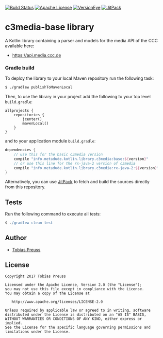[![Build Status](https://travis-ci.org/johnjohndoe/c3media-base.svg?branch=master)](https://travis-ci.org/johnjohndoe/c3media-base) [![Apache License](http://img.shields.io/badge/license-Apache%20License%202.0-lightgrey.svg)](http://choosealicense.com/licenses/apache-2.0/) [![VersionEye](https://www.versioneye.com/user/projects/5878a9ad07beb70016a45aaf/badge.svg)](https://www.versioneye.com/user/projects/5878a9ad07beb70016a45aaf) [![JitPack](https://jitpack.io/v/johnjohndoe/c3media-base.svg)][jitpack-c3media-base]

# c3media-base library

A Kotlin library containing a parser and models for the media API of the CCC available here:

* https://api.media.ccc.de


### Gradle build

To deploy the library to your local Maven repository run the following task:

```bash
$ ./gradlew publishToMavenLocal
```

Then, to use the library in your project add the following to
your top level `build.gradle`:

```
allprojects {
    repositories {
        jcenter()
        mavenLocal()
    }
}
```

and to your application module `build.gradle`:


```groovy
dependencies {
    // use this for the basic c3media version
    compile "info.metadude.kotlin.library.c3media:base:${version}"
    // or use this line for the rx-java-2 version of c3media
    compile "info.metadude.kotlin.library.c3media:rx-java-2:${version}"
}
```

Alternatively, you can use [JitPack][jitpack-c3media-base] to fetch and
build the sources directly from this repository.


## Tests

Run the following command to execute all tests:

```groovy
$ ./gradlew clean test
```


## Author

* [Tobias Preuss][tobias-preuss]

## License

    Copyright 2017 Tobias Preuss

    Licensed under the Apache License, Version 2.0 (the "License");
    you may not use this file except in compliance with the License.
    You may obtain a copy of the License at

       http://www.apache.org/licenses/LICENSE-2.0

    Unless required by applicable law or agreed to in writing, software
    distributed under the License is distributed on an "AS IS" BASIS,
    WITHOUT WARRANTIES OR CONDITIONS OF ANY KIND, either express or implied.
    See the License for the specific language governing permissions and
    limitations under the License.


[tobias-preuss]: https://github.com/johnjohndoe
[jitpack-c3media-base]: https://jitpack.io/#johnjohndoe/c3media-base
